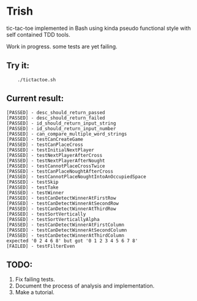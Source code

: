 # Trish

tic-tac-toe implemented in Bash using kinda pseudo functional style with self contained TDD tools.

Work in progress. some tests are yet failing.

## Try it:

```
    ./tictactoe.sh
```

## Current result:

```
[PASSED] - desc_should_return_passed
[PASSED] - desc_should_return_failed
[PASSED] - id_should_return_input_string
[PASSED] - id_should_return_input_number
[PASSED] - can_compare_multiple_word_strings
[PASSED] - testCanCreateGame
[PASSED] - testCanPlaceCross
[PASSED] - testInitialNextPlayer
[PASSED] - testNextPlayerAfterCross
[PASSED] - testNextPlayerAfterNought
[PASSED] - testCannotPlaceCrossTwice
[PASSED] - testCanPlaceNoughtAfterCross
[PASSED] - testCannotPlaceNoughtIntoAnOccupiedSpace
[PASSED] - testSkip
[PASSED] - testTake
[PASSED] - testWinner
[PASSED] - testCanDetectWinnerAtFirstRow
[PASSED] - testCanDetectWinnerAtSecondRow
[PASSED] - testCanDetectWinnerAtThirdRow
[PASSED] - testSortVertically
[PASSED] - testSortVerticallyAlpha
[PASSED] - testCanDetectWinnerAtFirstColumn
[PASSED] - testCanDetectWinnerAtSecondColumn
[PASSED] - testCanDetectWinnerAtThirdColumn
expected '0 2 4 6 8' but got '0 1 2 3 4 5 6 7 8'
[FAILED] - testFilterEven
```

## TODO:

1. Fix failing tests.
2. Document the process of analysis and implementation.
3. Make a tutorial.
